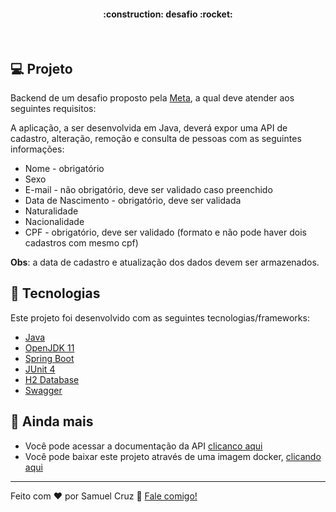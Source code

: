 <h4 align="center"> 
	:construction: desafio :rocket:
</h4>
<br>

## :computer: Projeto

Backend de um desafio proposto pela [Meta](https://www.meta.com.br/), a qual deve atender aos seguintes requisitos:

A aplicação, a ser desenvolvida em Java, deverá expor uma API de cadastro, alteração, remoção e consulta de pessoas com as seguintes informações:
- Nome - obrigatório
- Sexo
- E-mail - não obrigatório, deve ser validado caso preenchido
- Data de Nascimento - obrigatório, deve ser validada
- Naturalidade
- Nacionalidade
- CPF - obrigatório, deve ser validado (formato e não pode haver dois cadastros com mesmo cpf)

**Obs**: a data de cadastro e atualização dos dados devem ser armazenados.

## :rocket: Tecnologias

Este projeto foi desenvolvido com as seguintes tecnologias/frameworks:

- [Java](https://www.java.com/pt_BR/)
- [OpenJDK 11](https://openjdk.java.net/projects/jdk/11/)
- [Spring Boot](https://spring.io/projects/spring-boot)
- [JUnit 4](https://junit.org/junit4/)
- [H2 Database](https://www.h2database.com/html/main.html)
- [Swagger](https://swagger.io/)

## :eyes: Ainda mais
- Você pode acessar a documentação da API [clicanco aqui](https://desafio-meta-back.herokuapp.com/swagger-ui.html#/)
- Você pode baixar este projeto através de uma imagem docker, [clicando aqui](https://hub.docker.com/r/samuelsdacruz/docker-desafio-meta)

---

Feito com ♥ por Samuel Cruz :wave: [Fale comigo!](https://samuel-cruz.github.io/)
